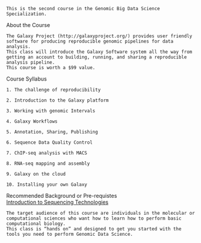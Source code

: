 ```
This is the second course in the Genomic Big Data Science Specialization.
```
About the Course
```
The Galaxy Project (http://galaxyproject.org/) provides user friendly software for producing reproducible genomic pipelines for data analysis. 
This class will introduce the Galaxy Software system all the way from getting an account to building, running, and sharing a reproducible analysis pipeline. 
This course is worth a $99 value.
```
Course Syllabus
```
1. The challenge of reproducibility

2. Introduction to the Galaxy platform

3. Working with genomic Intervals

4. Galaxy Workflows

5. Annotation, Sharing, Publishing

6. Sequence Data Quality Control

7. ChIP-seq analysis with MACS

8. RNA-seq mapping and assembly

9. Galaxy on the cloud

10. Installing your own Galaxy
```
Recommended Background or Pre-requistes <br>
<a href="https://github.com/ashumeow/Genomic-Data-Science-Specialization/tree/master/1---Introduction-to-Genomic-Technologies">Introduction to Sequencing Technologies</a>
```
The target audience of this course are individuals in the molecular or computational sciences who want how to learn how to perform basic computational biology. 
This class is “hands on” and designed to get you started with the tools you need to perform Genomic Data Science. 
```